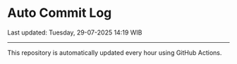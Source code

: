 # Auto Commit Log

Last updated: Tuesday, 29-07-2025 14:19 WIB

---

This repository is automatically updated every hour using GitHub Actions.
